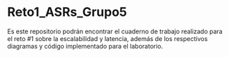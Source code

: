 # Reto1_ASRs_Grupo5
Es este repositorio podrán encontrar el cuaderno de trabajo realizado para el reto #1 sobre la escalabilidad y latencia, además de los respectivos diagramas y código implementado para el laboratorio. 
